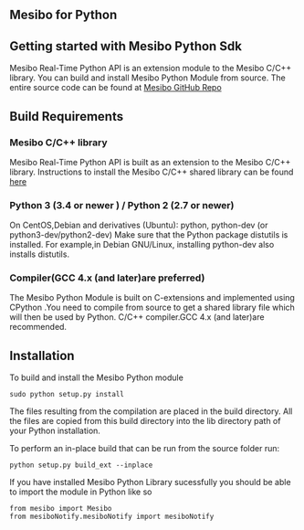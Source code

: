 ## Mesibo for Python

## Getting started with Mesibo Python Sdk
Mesibo Real-Time Python API is an extension module to the Mesibo C/C++ library. You can build and install Mesibo Python Module from source. The entire source code can be found at [Mesibo GitHub Repo](https://github.com/mesibo/python)

## Build Requirements 

###  Mesibo C/C++ library
Mesibo Real-Time Python API is built as an extension to the Mesibo C/C++ library. 
Instructions to install the Mesibo C/C++ shared library can be found [here](https://mesibo.com/documentation/install/linux/#install-using-the-convenience-script)

### Python 3 (3.4 or newer ) / Python 2 (2.7 or newer)
  On CentOS,Debian and derivatives (Ubuntu): python, python-dev (or python3-dev/python2-dev)
  Make sure that the Python package distutils is installed. For example,in Debian GNU/Linux, installing python-dev also      installs distutils.

### Compiler(GCC 4.x (and later)are preferred)
The Mesibo Python Module is built on C-extensions and implemented using CPython .You need to compile from source to get a shared library file which will then be used by Python.
  C/C++ compiler.GCC 4.x (and later)are recommended.
  
## Installation

To build and install the Mesibo Python module
```
sudo python setup.py install

```
The files resulting from the compilation are placed in the build directory. All the files are copied from this build directory into the lib directory path of your Python installation.

To perform an in-place build that can be run from the source folder run:
```
python setup.py build_ext --inplace
```


If you have installed Mesibo Python Library sucessfully  you should be able to import the module in Python like so
```
from mesibo import Mesibo
from mesiboNotify.mesiboNotify import mesiboNotify
```

